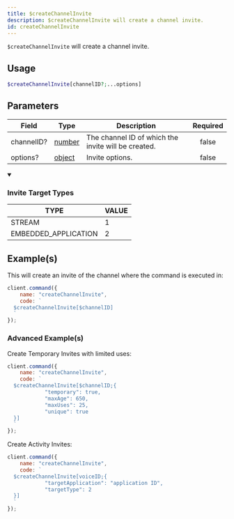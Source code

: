 ```yaml
---
title: $createChannelInvite
description: $createChannelInvite will create a channel invite.
id: createChannelInvite
---
```


`$createChannelInvite` will create a channel invite.

## Usage

```php
$createChannelInvite[channelID?;...options]
```

## Parameters

| Field      | Type                                                                                              | Description                                         | Required |
| ---------- | ------------------------------------------------------------------------------------------------- | --------------------------------------------------- | :------: |
| channelID? | [number](https://developer.mozilla.org/en-US/docs/Web/JavaScript/Reference/Global_Objects/Number) | The channel ID of which the invite will be created. |  false   |
| options?   | [object](https://developer.mozilla.org/en-US/docs/Web/JavaScript/Reference/Global_Objects/Object) | Invite options.                                     |  false   |

<div class="details">
<details open>
  <summary><h3> Invite Target Types </h3></summary>
</details>
<div class="content">

<table>
  <thead>
    <tr>
      <th>TYPE</th>
      <th>VALUE</th>
    </tr>
  </thead>
  <tbody>
    <tr>
      <td>STREAM</td>
      <td>1</td>
    </tr>
    <tr>
      <td>EMBEDDED_APPLICATION</td>
      <td>2</td>
    </tr>
  </tbody>
</table>

  </div>
</div>

## Example(s)

This will create an invite of the channel where the command is executed in:

```javascript
client.command({
    name: "createChannelInvite",
    code: `
  $createChannelInvite[$channelID]
  `
});
```

### Advanced Example(s)

Create Temporary Invites with limited uses:

```javascript
client.command({
    name: "createChannelInvite",
    code: `
  $createChannelInvite[$channelID;{
            "temporary": true,
            "maxAge": 650,
            "maxUses": 25,
            "unique": true
  }]
  `
});
```

Create Activity Invites:

```javascript
client.command({
    name: "createChannelInvite",
    code: `
  $createChannelInvite[voiceID;{
            "targetApplication": "application ID",
            "targetType": 2
  }]
  `
});
```
